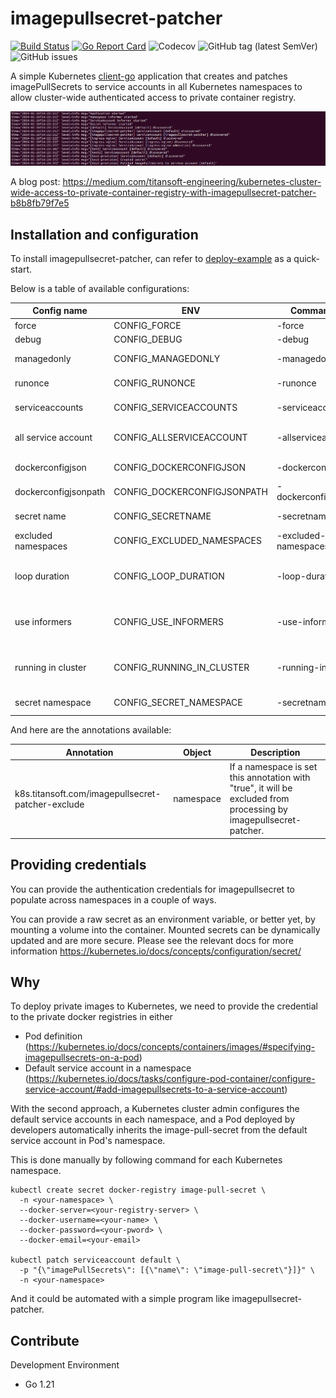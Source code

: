 # imagepullsecret-patcher

[![Build Status](https://travis-ci.org/titansoft-pte-ltd/imagepullsecret-patcher.svg?branch=master)](https://travis-ci.org/titansoft-pte-ltd/imagepullsecret-patcher)
[![Go Report Card](https://goreportcard.com/badge/github.com/titansoft-pte-ltd/imagepullsecret-patcher)](https://goreportcard.com/report/github.com/titansoft-pte-ltd/imagepullsecret-patcher)
![Codecov](https://img.shields.io/codecov/c/github/titansoft-pte-ltd/imagepullsecret-patcher)
![GitHub tag (latest SemVer)](https://img.shields.io/github/v/tag/titansoft-pte-ltd/imagepullsecret-patcher)
![GitHub issues](https://img.shields.io/github/issues/titansoft-pte-ltd/imagepullsecret-patcher)

A simple Kubernetes [client-go](https://github.com/kubernetes/client-go) application that creates and patches imagePullSecrets to service accounts in all Kubernetes namespaces to allow cluster-wide authenticated access to private container registry.

![screenshot](doc/screenshot.png)

A blog post: https://medium.com/titansoft-engineering/kubernetes-cluster-wide-access-to-private-container-registry-with-imagepullsecret-patcher-b8b8fb79f7e5

## Installation and configuration

To install imagepullsecret-patcher, can refer to [deploy-example](deploy-example) as a quick-start.

Below is a table of available configurations:

| Config name          | ENV                         | Command flag          | Default value          | Description                                                                                                                                                  |
| -------------------- | --------------------------- | --------------------- | -----------------------| -------------------------------------------------------------------------------------------------------------------------------------------------------------|
| force                | CONFIG_FORCE                | -force                | true                   | overwrite secrets when not match                                                                                                                             |
| debug                | CONFIG_DEBUG                | -debug                | false                  | show DEBUG logs                                                                                                                                              |
| managedonly          | CONFIG_MANAGEDONLY          | -managedonly          | false                  | only modify secrets which were created by imagepullsecret                                                                                                    |
| runonce              | CONFIG_RUNONCE              | -runonce              | false                  | run the update loop once, allowing for cronjob scheduling if desired                                                                                         |
| serviceaccounts      | CONFIG_SERVICEACCOUNTS      | -serviceaccounts      | "default"              | comma-separated list of serviceaccounts to patch                                                                                                             |
| all service account  | CONFIG_ALLSERVICEACCOUNT    | -allserviceaccount    | false                  | if true, list and patch all service accounts and the `-servicesaccounts` argument is ignored                                                                 |
| dockerconfigjson     | CONFIG_DOCKERCONFIGJSON     | -dockerconfigjson     | ""                     | json credential for authenticating container registry                                                                                                        |
| dockerconfigjsonpath | CONFIG_DOCKERCONFIGJSONPATH | -dockerconfigjsonpath | ""                     | path for mounted json credentials for dynamic secret management                                                                                              |
| secret name          | CONFIG_SECRETNAME           | -secretname           | "image-pull-secret"    | name of managed secrets                                                                                                                                      |
| excluded namespaces  | CONFIG_EXCLUDED_NAMESPACES  | -excluded-namespaces  | ""                     | comma-separated namespaces excluded from processing                                                                                                          |
| loop duration        | CONFIG_LOOP_DURATION        | -loop-duration        | 10 seconds             | duration string which defines how often namespaces are checked, see https://golang.org/pkg/time/#ParseDuration for more examples                             |
| use informers        | CONFIG_USE_INFORMERS        | -use-informers        | true                   | if true application will not be running in loop periodically, but will use informers to catch events about k8s resource changes to apply changes dynamically |
| running in cluster   | CONFIG_RUNNING_IN_CLUSTER   | -running-in-cluster   | true                   | if false application will check ${HOMEDIR}/.kube/config to build configs from kubeconfig file, ie application can be run locally for development             |
| secret namespace     | CONFIG_SECRET_NAMESPACE     | -secretnamespace      | imagepullsecret-patcher| namespace where original secret can be found                                                                                                                 |

And here are the annotations available:

| Annotation                                        | Object    | Description                                                                                                       |
| ------------------------------------------------- | --------- | ----------------------------------------------------------------------------------------------------------------- |
| k8s.titansoft.com/imagepullsecret-patcher-exclude | namespace | If a namespace is set this annotation with "true", it will be excluded from processing by imagepullsecret-patcher. |

## Providing credentials

You can provide the authentication credentials for imagepullsecret to populate across namespaces in a couple of ways.

You can provide a raw secret as an environment variable, or better yet, by mounting a volume into the container. Mounted secrets can be dynamically updated and are more secure. Please see the relevant docs for more information https://kubernetes.io/docs/concepts/configuration/secret/

## Why

To deploy private images to Kubernetes, we need to provide the credential to the private docker registries in either

- Pod definition (https://kubernetes.io/docs/concepts/containers/images/#specifying-imagepullsecrets-on-a-pod)
- Default service account in a namespace (https://kubernetes.io/docs/tasks/configure-pod-container/configure-service-account/#add-imagepullsecrets-to-a-service-account)

With the second approach, a Kubernetes cluster admin configures the default service accounts in each namespace, and a Pod deployed by developers automatically inherits the image-pull-secret from the default service account in Pod's namespace.

This is done manually by following command for each Kubernetes namespace.

```
kubectl create secret docker-registry image-pull-secret \
  -n <your-namespace> \
  --docker-server=<your-registry-server> \
  --docker-username=<your-name> \
  --docker-password=<your-pword> \
  --docker-email=<your-email>

kubectl patch serviceaccount default \
  -p "{\"imagePullSecrets\": [{\"name\": \"image-pull-secret\"}]}" \
  -n <your-namespace>
```

And it could be automated with a simple program like imagepullsecret-patcher.

## Contribute

Development Environment

- Go 1.21
